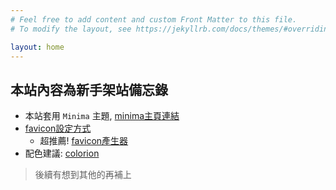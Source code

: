```yaml
---
# Feel free to add content and custom Front Matter to this file.
# To modify the layout, see https://jekyllrb.com/docs/themes/#overriding-theme-defaults

layout: home
---
```


## 本站內容為新手架站備忘錄

- 本站套用 `Minima` 主題, [minima主頁連結](https://github.com/jekyll/minima)
- [favicon設定方式](https://github.com/jekyll/minima#add-your-favicons)
  - 超推薦! [favicon產生器][favicongenerator]
- 配色建議: [colorion][colorion]

> 後續有想到其他的再補上

[colorion]: https://www.colorion.co/
[favicongenerator]: https://realfavicongenerator.net/